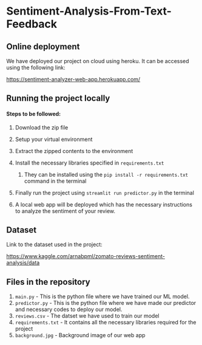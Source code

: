 # Sentiment-Analysis-From-Text-Feedback
## Online deployment
We have deployed our project on cloud using heroku. It can be accessed using the following link:

https://sentiment-analyzer-web-app.herokuapp.com/

## Running the project locally
#### Steps to be followed:
1. Download the zip file
2. Setup your virtual environment
3. Extract the zipped contents to the environment
4. Install the necessary libraries specified in ```requirements.txt```

      1. They can be installed using the ```pip install -r requirements.txt``` command in the terminal

5. Finally run the project using ```streamlit run predictor.py``` in the terminal
6. A local web app will be deployed which has the necessary instructions to analyze the sentiment of your review.

## Dataset
Link to the dataset used in the project:

https://www.kaggle.com/arnabpml/zomato-reviews-sentiment-analysis/data

## Files in the repository
1. ```main.py``` - This is the python file where we have trained our ML model.
1. ```predictor.py``` - This is the python file where we have made our predictor and necessary codes to deploy our model.
1. ```reviews.csv``` - The datset we have used to train our model
1. ```requirements.txt``` - It contains all the necessary libraries required for the project
2. ```background.jpg``` - Background image of our web app
